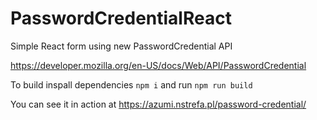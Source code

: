 # PasswordCredentialReact
Simple React form using new PasswordCredential API

https://developer.mozilla.org/en-US/docs/Web/API/PasswordCredential

To build inspall dependencies `npm i` and run `npm run build`

You can see it in action at https://azumi.nstrefa.pl/password-credential/
